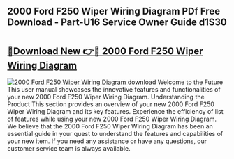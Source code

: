 ## 2000 Ford F250 Wiper Wiring Diagram PDf Free Download - Part-U16 Service Owner Guide d1S30

# <h2><a href="http://dfjqjo.blite.top/?on=2000+Ford+F250+Wiper+Wiring+Diagram">🔗Download New 👉🔴 2000 Ford F250 Wiper Wiring Diagram</a></h2>

[![2000 Ford F250 Wiper Wiring Diagram download](https://i.imgur.com/lujVjoI.png)](http://dfjqjo.blite.top/?on=2000+Ford+F250+Wiper+Wiring+Diagram)
Welcome to the Future This user manual showcases the innovative features and functionalities of your new 2000 Ford F250 Wiper Wiring Diagram. Understanding the Product This section provides an overview of your new 2000 Ford F250 Wiper Wiring Diagram and its key features. Experience the efficiency of list of features while using your new 2000 Ford F250 Wiper Wiring Diagram. We believe that the 2000 Ford F250 Wiper Wiring Diagram has been an essential guide in your quest to understand the features and capabilities of your new item. If you need any assistance or have any questions, our customer service team is always available.
